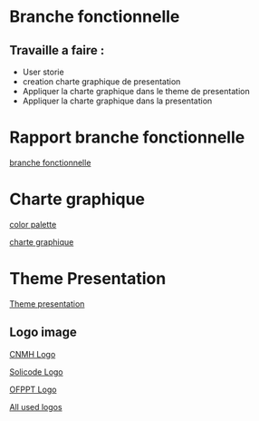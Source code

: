 # Branche fonctionnelle
## Travaille a faire :
- User storie 
- creation charte graphique de presentation  
-  Appliquer la charte graphique dans le theme de presentation 
- Appliquer  la charte graphique dans la presentation

# Rapport branche fonctionnelle
[branche fonctionnelle](https://docs.google.com/document/d/1ChcaLO0gb-rc4wh6fTCoORnpx5wyOrUke7OMOUXfbbQ/edit?usp=sharing)


# Charte graphique
[color palette](https://color.adobe.com/fr/create/color-wheel) 

[charte graphique](https://docs.google.com/document/d/1avWRTeFwcuZRN-VnZd5rcFP2J2mnGhAlxkGRyVZSGDk/edit)

# Theme Presentation

[Theme presentation](https://docs.google.com/presentation/d/1iipkAvkR68LQkmU8Gks_kWtWpdhh0VEgranMk800MWM/edit?usp=sharing)

## Logo image
[CNMH Logo ](https://lh3.googleusercontent.com/keep-bbsk/AG3SVnDNUqU1PnJgkvU3MgHGrSrUZ_9sQnnS41e5pPiXENGgzcb3RegIyv5B6uyTNh63FAFOVIB_ThhiSTm1XnI8Xpe1FRZXF5EkIT4MdE3qwejzWkA=s512)

[Solicode Logo ](https://lh3.googleusercontent.com/keep-bbsk/AG3SVnAdlpRoy6Cs13os5m4CuoJ2OrJ6DwxnGb7h37MgNYwWrw6gEOloyZ-JJVtp942P60UQP3qAy5C0IckgUIdCVa0tOTywS1zMwSs5Iw5EvH7tn6k=s512)

[OFPPT Logo ](https://lh3.googleusercontent.com/keep-bbsk/AG3SVnDulQfqQiJMl-vEeV7VGEbxfCucF98Xwu-_33kmr7nL2f1qahA3f48Ero1eZGWWoGwU8-8IpeJ20Ph41tfrPyGRME-xKxll98IhxmuUNfeGaxBS=s300)


[All used logos](https://docs.google.com/document/d/1WfMe91BvddGaOmxz0usR-dpOietgO5iYy1aYWl-gw2s/edit?usp=sharing)